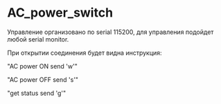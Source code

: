 # AC_power_switch
Управление организовано по serial 115200, для управления подойдет любой serial monitor.

При открытии соединения будет видна инструкция: 

"AC power ON send 'w'"

"AC power OFF send 's'"

"get status send 'g'"
